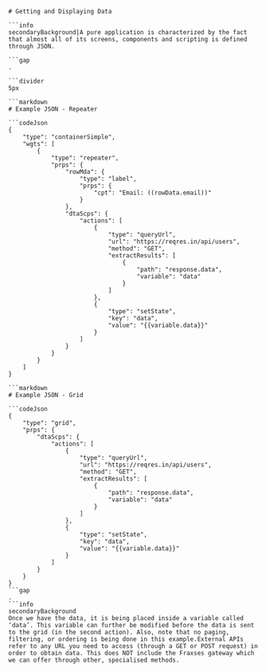 ```mainHeading
# Getting and Displaying Data

```info
secondaryBackground|A pure application is characterized by the fact that almost all of its screens, components and scripting is defined through JSON.

```gap
.

```divider
5px

```markdown
# Example JSON - Repeater

```codeJson
{
    "type": "containerSimple",
    "wgts": [
        {
            "type": "repeater",
            "prps": {
                "rowMda": {
                    "type": "label",
                    "prps": {
                        "cpt": "Email: ((rowData.email))"
                    }
                },
                "dtaScps": {
                    "actions": [
                        {
                            "type": "queryUrl",
                            "url": "https://reqres.in/api/users",
                            "method": "GET",
                            "extractResults": [
                                {
                                    "path": "response.data",
                                    "variable": "data"
                                }
                            ]
                        },
                        {
                            "type": "setState",
                            "key": "data",
                            "value": "{{variable.data}}"
                        }
                    ]
                }
            }
        }
    ]
}

```markdown
# Example JSON - Grid

```codeJson
{
	"type": "grid",
	"prps": {
		"dtaScps": {
			"actions": [
				{
					"type": "queryUrl",
					"url": "https://reqres.in/api/users",
					"method": "GET",
					"extractResults": [
						{
							"path": "response.data",
							"variable": "data"
						}
					]
				},
				{
					"type": "setState",
					"key": "data",
					"value": "{{variable.data}}"
				}
			]
		}
	}
}
```gap
.
```info
secondaryBackground
Once we have the data, it is being placed inside a variable called ‘data’. This variable can further be modified before the data is sent to the grid (in the second action). Also, note that no paging, filtering, or ordering is being done in this example.External APIs refer to any URL you need to access (through a GET or POST request) in order to obtain data. This does NOT include the Fraxses gateway which we can offer through other, specialised methods.